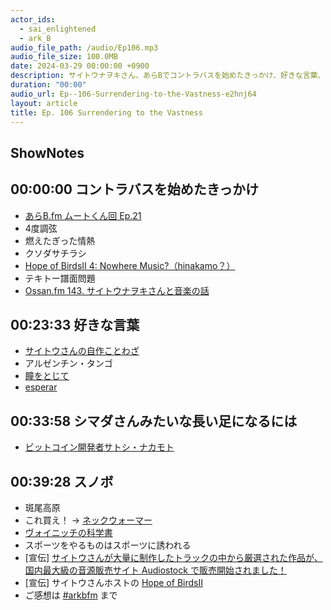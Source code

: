 ```yaml
---
actor_ids:
  - sai_enlightened
  - ark_B
audio_file_path: /audio/Ep106.mp3
audio_file_size: 100.0MB
date: 2024-03-29 00:00:00 +0900
description: サイトウナヲキさん、あらBでコントラバスを始めたきっかけ、好きな言葉、シマダさんみたいな長い足になるには、スノボなどについて話しました。
duration: "00:00"
audio_url: Ep--106-Surrendering-to-the-Vastness-e2hnj64
layout: article
title: Ep. 106 Surrendering to the Vastness
---
```


## ShowNotes

## 00:00:00 コントラバスを始めたきっかけ

* [あらB.fm ムートくん回 Ep.21](https://www.arkbfm.com/episode/21)
* 4度調弦
* 燃えたぎった情熱
* クソダサチラシ
* [Hope of BirdsⅡ 4: Nowhere Music?（hinakamo？）](https://x.com/birds_hope/status/1649580989197475840?s=20)
* テキトー譜面問題
* [Ossan.fm 143. サイトウナヲキさんと音楽の話](https://ossan.fm/episode/143)

## 00:23:33 好きな言葉

* [サイトウさんの自作ことわざ](https://twitter.com/sai_enlightened/status/1500314654043619329?s=20)
* アルゼンチン・タンゴ
* [瞳をとじて](https://gaga.ne.jp/close-your-eyes/)
* [esperar](https://kotobank.jp/esjaword/esperar)

## 00:33:58 シマダさんみたいな長い足になるには

* [ビットコイン開発者サトシ・ナカモト](https://ja.wikipedia.org/wiki/%E3%82%B5%E3%83%88%E3%82%B7%E3%83%BB%E3%83%8A%E3%82%AB%E3%83%A2%E3%83%88)

## 00:39:28 スノボ

* 斑尾高原
* これ買え！ → [ネックウォーマー](https://amzn.to/4ac0hbb)
* [ヴォイニッチの科学書](https://podcasts.apple.com/jp/podcast/%E3%83%B4%E3%82%A9%E3%82%A4%E3%83%8B%E3%83%83%E3%83%81%E3%81%AE%E7%A7%91%E5%AD%A6%E6%9B%B8/id78743478)
* スポーツをやるものはスポーツに誘われる
* [宣伝] [サイトウさんが大量に制作したトラックの中から厳選された作品が、国内最大級の音源販売サイト Audiostock で販売開始されました！](https://x.com/sai_enlightened/status/1542127615959392256?s=20)
* [宣伝] サイトウさんホストの [Hope of BirdsⅡ](https://twitter.com/birds_hope) 
* ご感想は [#arkbfm](https://paper.dropbox.com/?q=%23arkbfm) まで